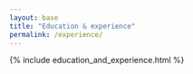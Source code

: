 ```yaml
---
layout: base
title: "Education & experience"
permalink: /experience/
---
```


{% include education_and_experience.html %}